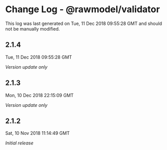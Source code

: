# Change Log - @rawmodel/validator

This log was last generated on Tue, 11 Dec 2018 09:55:28 GMT and should not be manually modified.

## 2.1.4
Tue, 11 Dec 2018 09:55:28 GMT

*Version update only*

## 2.1.3
Mon, 10 Dec 2018 22:15:09 GMT

*Version update only*

## 2.1.2
Sat, 10 Nov 2018 11:14:49 GMT

*Initial release*

